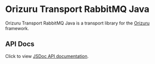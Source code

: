 # Orizuru Transport RabbitMQ Java

Orizuru Transport RabbitMQ Java is a transport library for the [Orizuru](https://www.npmjs.com/package/@financialforcedev/orizuru) framework.

## API Docs

Click to view [JSDoc API documentation](http://htmlpreview.github.io/?https://github.com/financialforcedev/orizuru-transport-rabbitmq-java/blob/master/doc/index.html).
